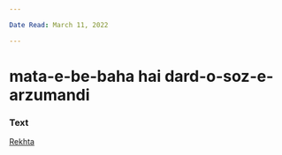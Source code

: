 ```yaml
---

Date Read: March 11, 2022

---
```


# mata-e-be-baha hai dard-o-soz-e-arzumandi

### Text
[Rekhta](https://www.rekhta.org/ghazals/mataa-e-be-bahaa-hai-dard-o-soz-e-aarzuumandii-allama-iqbal-ghazals?lang=ur)

